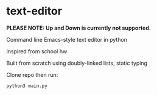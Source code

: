# text-editor

**PLEASE NOTE: Up and Down is currently not supported.**

Command line Emacs-style text editor in python

Inspired from school hw

Built from scratch using doubly-linked lists, static typing

Clone repo then run:

```
python3 main.py
```
